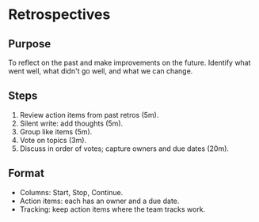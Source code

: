 # Retrospectives

## Purpose

To reflect on the past and make improvements on the future. Identify what went well, what didn't go well, and what we can change.

## Steps

1. Review action items from past retros (5m).
1. Silent write: add thoughts (5m).
1. Group like items (5m).
1. Vote on topics (3m).
1. Discuss in order of votes; capture owners and due dates (20m).

## Format

- Columns: Start, Stop, Continue.
- Action items: each has an owner and a due date.
- Tracking: keep action items where the team tracks work.
